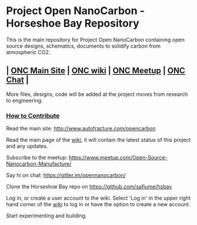 # Project Open NanoCarbon - Horseshoe Bay Repository

This is the main repository for Project Open NanoCarbon containing open source designs, schematics, documents to solidify carbon from atmospheric CO2.

## | [ONC Main Site](http://www.autofracture.com/opencarbon) | [ONC wiki](https://opennanocarbon.atlassian.net) | [ONC Meetup](https://www.meetup.com/Open-Source-Nanocarbon-Manufacture/) | [ONC Chat](https://gitter.im/opennanocarbon) |

More files, designs, code will be added at the project moves from research to engineering.

### [How to Contribute](https://opennanocarbon.atlassian.net/wiki/display/REF/How+to+contribute+to+Project+Open+NanoCarbon)

Read the main site: http://www.autofracture.com/opencarbon

Read the main page of the [wiki](https://opennanocarbon.atlassian.net), it will contain the latest status of this project and any updates.

Subscribe to the meetup: https://www.meetup.com/Open-Source-Nanocarbon-Manufacture/

Say hi on chat: https://gitter.im/opennanocarbon/

Clone the Horseshoe Bay repo on https://github.com/safiume/hsbay

Log in, or create a user account to the wiki. Select 'Log in' in the upper right hand corner of the [wiki](https://opennanocarbon.atlassian.net) to log in or have the option to create a new account.

Start experimenting and building.
